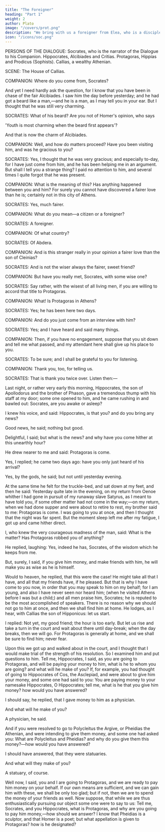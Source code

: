```yaml
---
title: "The Foreigner"
heading: "Part 1"
weight: 2
author: Plato
image: "/covers/prot.png"
description: "We bring with us a foreigner from Elea, who is a disciple of Parmenides and Zeno, and a true philosopher"
icon: "/icons/soc.png"
---
```


<!-- Translated by Benjamin Jowett -->


PERSONS OF THE DIALOGUE: Socrates, who is the narrator of the Dialogue to his Companion. Hippocrates, Alcibiades and Critias. Protagoras, Hippias and Prodicus (Sophists). Callias, a wealthy Athenian.

SCENE: The House of Callias.

COMPANION: Where do you come from, Socrates? 

And yet I need hardly ask the question, for I know that you have been in chase of the fair Alcibiades. I saw him the day before yesterday; and he had got a beard like a man,—and he is a man, as I may tell you in your ear. But I thought that he was still very charming.

SOCRATES: What of his beard? Are you not of Homer's opinion, who says

'Youth is most charming when the beard first appears'?

And that is now the charm of Alcibiades.

COMPANION: Well, and how do matters proceed? Have you been visiting him, and was he gracious to you?

SOCRATES: Yes, I thought that he was very gracious; and especially to-day, for I have just come from him, and he has been helping me in an argument. But shall I tell you a strange thing? I paid no attention to him, and several times I quite forgot that he was present.

COMPANION: What is the meaning of this? Has anything happened between you and him? For surely you cannot have discovered a fairer love than he is; certainly not in this city of Athens.

SOCRATES: Yes, much fairer.

COMPANION: What do you mean—a citizen or a foreigner?

SOCRATES: A foreigner.

COMPANION: Of what country?

SOCRATES: Of Abdera.

COMPANION: And is this stranger really in your opinion a fairer love than the son of Cleinias?

SOCRATES: And is not the wiser always the fairer, sweet friend?

COMPANION: But have you really met, Socrates, with some wise one?

SOCRATES: Say rather, with the wisest of all living men, if you are willing to accord that title to Protagoras.

COMPANION: What! Is Protagoras in Athens?

SOCRATES: Yes; he has been here two days.

COMPANION: And do you just come from an interview with him?

SOCRATES: Yes; and I have heard and said many things.

COMPANION: Then, if you have no engagement, suppose that you sit down and tell me what passed, and my attendant here shall give up his place to you.

SOCRATES: To be sure; and I shall be grateful to you for listening.

COMPANION: Thank you, too, for telling us.

SOCRATES: That is thank you twice over. Listen then:—

Last night, or rather very early this morning, Hippocrates, the son of Apollodorus and the brother of Phason, gave a tremendous thump with his staff at my door; some one opened to him, and he came rushing in and bawled out: Socrates, are you awake or asleep?

I knew his voice, and said: Hippocrates, is that you? and do you bring any news?

Good news, he said; nothing but good.

Delightful, I said; but what is the news? and why have you come hither at this unearthly hour?

He drew nearer to me and said: Protagoras is come.

Yes, I replied; he came two days ago: have you only just heard of his arrival?

Yes, by the gods, he said; but not until yesterday evening.

At the same time he felt for the truckle-bed, and sat down at my feet, and then he said: Yesterday quite late in the evening, on my return from Oenoe whither I had gone in pursuit of my runaway slave Satyrus, as I meant to have told you, if some other matter had not come in the way;—on my return, when we had done supper and were about to retire to rest, my brother said to me: Protagoras is come. I was going to you at once, and then I thought that the night was far spent. But the moment sleep left me after my fatigue, I got up and came hither direct.

I, who knew the very courageous madness of the man, said: What is the matter? Has Protagoras robbed you of anything?

He replied, laughing: Yes, indeed he has, Socrates, of the wisdom which he keeps from me.

But, surely, I said, if you give him money, and make friends with him, he will make you as wise as he is himself.

Would to heaven, he replied, that this were the case! He might take all that I have, and all that my friends have, if he pleased. But that is why I have come to you now, in order that you may speak to him on my behalf; for I am young, and also I have never seen nor heard him; (when he visited Athens before I was but a child;) and all men praise him, Socrates; he is reputed to be the most accomplished of speakers. There is no reason why we should not go to him at once, and then we shall find him at home. He lodges, as I hear, with Callias the son of Hipponicus: let us start.

I replied: Not yet, my good friend; the hour is too early. But let us rise and take a turn in the court and wait about there until day-break; when the day breaks, then we will go. For Protagoras is generally at home, and we shall be sure to find him; never fear.

Upon this we got up and walked about in the court, and I thought that I would make trial of the strength of his resolution. So I examined him and put questions to him. Tell me, Hippocrates, I said, as you are going to Protagoras, and will be paying your money to him, what is he to whom you are going? and what will he make of you? If, for example, you had thought of going to Hippocrates of Cos, the Asclepiad, and were about to give him your money, and some one had said to you: You are paying money to your namesake Hippocrates, O Hippocrates; tell me, what is he that you give him money? how would you have answered?

I should say, he replied, that I gave money to him as a physician.

And what will he make of you?

A physician, he said.

And if you were resolved to go to Polycleitus the Argive, or Pheidias the Athenian, and were intending to give them money, and some one had asked you: What are Polycleitus and Pheidias? and why do you give them this money?—how would you have answered?

I should have answered, that they were statuaries.

And what will they make of you?

A statuary, of course.

Well now, I said, you and I are going to Protagoras, and we are ready to pay him money on your behalf. If our own means are sufficient, and we can gain him with these, we shall be only too glad; but if not, then we are to spend the money of your friends as well. Now suppose, that while we are thus enthusiastically pursuing our object some one were to say to us: Tell me, Socrates, and you Hippocrates, what is Protagoras, and why are you going to pay him money,—how should we answer? I know that Pheidias is a sculptor, and that Homer is a poet; but what appellation is given to Protagoras? how is he designated?

